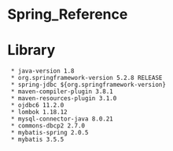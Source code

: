 # Spring_Reference

# Library
     * java-version 1.8
     * org.springframework-version 5.2.8 RELEASE
     * spring-jdbc ${org.springframework-version}
     * maven-compiler-plugin 3.8.1
     * maven-resources-plugin 3.1.0
     * ojdbc6 11.2.0
     * lombok 1.18.12
     * mysql-connector-java 8.0.21
     * commons-dbcp2 2.7.0
     * mybatis-spring 2.0.5
     * mybatis 3.5.5

